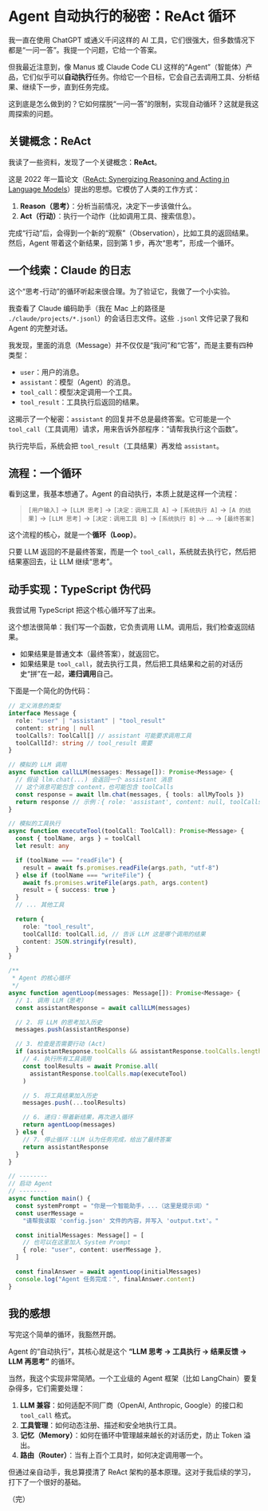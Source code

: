 # Agent 自动执行的秘密：ReAct 循环

我一直在使用 ChatGPT 或通义千问这样的 AI 工具，它们很强大，但多数情况下都是“一问一答”。我提一个问题，它给一个答案。

但我最近注意到，像 Manus 或 Claude Code CLI 这样的“Agent”（智能体）产品，它们似乎可以**自动执行**任务。你给它一个目标，它会自己去调用工具、分析结果、继续下一步，直到任务完成。

这到底是怎么做到的？它如何摆脱“一问一答”的限制，实现自动循环？这就是我这周探索的问题。

## 关键概念：ReAct

我读了一些资料，发现了一个关键概念：**ReAct**。

这是 2022 年一篇论文（[ReAct: Synergizing Reasoning and Acting in Language Models](https://arxiv.org/abs/2210.03629)）提出的思想。它模仿了人类的工作方式：

1.  **Reason（思考）**：分析当前情况，决定下一步该做什么。
2.  **Act（行动）**：执行一个动作（比如调用工具、搜索信息）。

完成“行动”后，会得到一个新的“观察”（Observation），比如工具的返回结果。然后，Agent 带着这个新结果，回到第 1 步，再次“思考”，形成一个循环。

## 一个线索：Claude 的日志

这个“思考-行动”的循环听起来很合理。为了验证它，我做了一个小实验。

我查看了 Claude 编码助手（我在 Mac 上的路径是 `./claude/projects/*.jsonl`）的会话日志文件。这些 `.jsonl` 文件记录了我和 Agent 的完整对话。

我发现，里面的消息（Message）并不仅仅是“我问”和“它答”，而是主要有四种类型：

- `user`：用户的消息。
- `assistant`：模型（Agent）的消息。
- `tool_call`：模型决定调用一个工具。
- `tool_result`：工具执行后返回的结果。

这揭示了一个秘密：`assistant` 的回复并不总是最终答案。它可能是一个 `tool_call`（工具调用）请求，用来告诉外部程序：“请帮我执行这个函数”。

执行完毕后，系统会把 `tool_result`（工具结果）再发给 `assistant`。

## 流程：一个循环

看到这里，我基本想通了。Agent 的自动执行，本质上就是这样一个流程：

> `[用户输入]` -\> `[LLM 思考]` -\> `[决定：调用工具 A]` -\> `[系统执行 A]` -\> `[A 的结果]` -\> `[LLM 思考]` -\> `[决定：调用工具 B]` -\> `[系统执行 B]` -\> ... -\> `[最终答案]`

这个流程的核心，就是一个**循环（Loop）**。

只要 LLM 返回的不是最终答案，而是一个 `tool_call`，系统就去执行它，然后把结果塞回去，让 LLM 继续“思考”。

## 动手实现：TypeScript 伪代码

我尝试用 TypeScript 把这个核心循环写了出来。

这个想法很简单：我们写一个函数，它负责调用 LLM。调用后，我们检查返回结果。

- 如果结果是普通文本（最终答案），就返回它。
- 如果结果是 `tool_call`，就去执行工具，然后把工具结果和之前的对话历史“拼”在一起，**递归调用**自己。

下面是一个简化的伪代码：

```typescript
// 定义消息的类型
interface Message {
  role: "user" | "assistant" | "tool_result"
  content: string | null
  toolCalls?: ToolCall[] // assistant 可能要求调用工具
  toolCallId?: string // tool_result 需要
}

// 模拟的 LLM 调用
async function callLLM(messages: Message[]): Promise<Message> {
  // 假设 llm.chat(...) 会返回一个 assistant 消息
  // 这个消息可能包含 content，也可能包含 toolCalls
  const response = await llm.chat(messages, { tools: allMyTools })
  return response // 示例：{ role: 'assistant', content: null, toolCalls: [...] }
}

// 模拟的工具执行
async function executeTool(toolCall: ToolCall): Promise<Message> {
  const { toolName, args } = toolCall
  let result: any

  if (toolName === "readFile") {
    result = await fs.promises.readFile(args.path, "utf-8")
  } else if (toolName === "writeFile") {
    await fs.promises.writeFile(args.path, args.content)
    result = { success: true }
  }
  // ... 其他工具

  return {
    role: "tool_result",
    toolCallId: toolCall.id, // 告诉 LLM 这是哪个调用的结果
    content: JSON.stringify(result),
  }
}

/**
 * Agent 的核心循环
 */
async function agentLoop(messages: Message[]): Promise<Message> {
  // 1. 调用 LLM（思考）
  const assistantResponse = await callLLM(messages)

  // 2. 将 LLM 的思考加入历史
  messages.push(assistantResponse)

  // 3. 检查是否需要行动 (Act)
  if (assistantResponse.toolCalls && assistantResponse.toolCalls.length > 0) {
    // 4. 执行所有工具调用
    const toolResults = await Promise.all(
      assistantResponse.toolCalls.map(executeTool)
    )

    // 5. 将工具结果加入历史
    messages.push(...toolResults)

    // 6. 递归：带着新结果，再次进入循环
    return agentLoop(messages)
  } else {
    // 7. 停止循环：LLM 认为任务完成，给出了最终答案
    return assistantResponse
  }
}

// --------
// 启动 Agent
// --------
async function main() {
  const systemPrompt = "你是一个智能助手，...（这里是提示词）"
  const userMessage =
    "请帮我读取 'config.json' 文件的内容，并写入 'output.txt'。"

  const initialMessages: Message[] = [
    // 也可以在这里加入 System Prompt
    { role: "user", content: userMessage },
  ]

  const finalAnswer = await agentLoop(initialMessages)
  console.log("Agent 任务完成：", finalAnswer.content)
}
```

## 我的感想

写完这个简单的循环，我豁然开朗。

Agent 的“自动执行”，其核心就是这个 **“LLM 思考 -\> 工具执行 -\> 结果反馈 -\> LLM 再思考”** 的循环。

当然，我这个实现非常简陋。一个工业级的 Agent 框架（比如 LangChain）要复杂得多，它们需要处理：

1.  **LLM 兼容**：如何适配不同厂商（OpenAI, Anthropic, Google）的接口和 `tool_call` 格式。
2.  **工具管理**：如何动态注册、描述和安全地执行工具。
3.  **记忆（Memory）**：如何在循环中管理越来越长的对话历史，防止 Token 溢出。
4.  **路由（Router）**：当有上百个工具时，如何决定调用哪一个。

但通过亲自动手，我总算摸清了 ReAct 架构的基本原理。这对于我后续的学习，打下了一个很好的基础。

（完）
